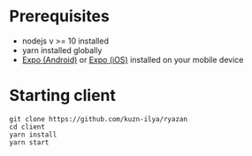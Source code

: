 Prerequisites
=====

* nodejs v >= 10 installed
* yarn installed globally
* [Expo (Android)](https://play.google.com/store/apps/details?id=host.exp.exponent&referrer=www) or [Expo (iOS)](https://itunes.apple.com/app/apple-store/id982107779) installed on your mobile device

Starting client
====
```
git clone https://github.com/kuzn-ilya/ryazan
cd client
yarn install
yarn start
```